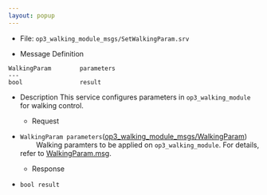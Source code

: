 ```yaml
---
layout: popup
---
```


- File: `op3_walking_module_msgs/SetWalkingParam.srv`

- Message Definition
 ```
 WalkingParam        parameters
 ---
 bool                result
 ```

- Description
This service configures parameters in `op3_walking_module` for walking control.  

  - Request  
* `WalkingParam parameters`([op3_walking_module_msgs/WalkingParam](op3_WalkingParam.msg))   
&emsp;&emsp; Walking paramters to be applied on `op3_walking_module`. For details, refer to [WalkingParam.msg](op3_WalkingParam.msg).

  - Response
* `bool result`   
&emsp;&emsp;


